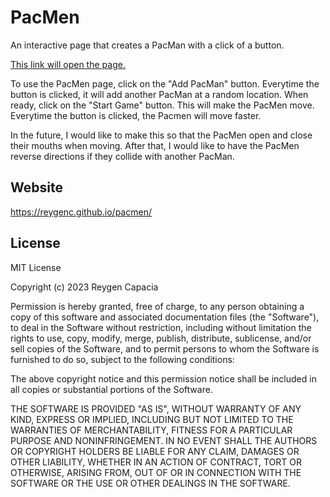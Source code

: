 # PacMen

An interactive page that creates a PacMan with a click of a button.

[This link will open the page.](https://reygenc.github.io/pacmen/)

To use the PacMen page, click on the "Add PacMan" button. Everytime the button is clicked, it will add another PacMan at a random location. 
When ready, click on the "Start Game" button. This will make the PacMen move. Everytime the button is clicked, the Pacmen will move faster.

In the future, I would like to make this so that the PacMen open and close their mouths when moving. After that, I would like to have the PacMen reverse directions if they collide with another PacMan.

## Website
https://reygenc.github.io/pacmen/

## License
MIT License

Copyright (c) 2023 Reygen Capacia

Permission is hereby granted, free of charge, to any person obtaining a copy
of this software and associated documentation files (the "Software"), to deal
in the Software without restriction, including without limitation the rights
to use, copy, modify, merge, publish, distribute, sublicense, and/or sell
copies of the Software, and to permit persons to whom the Software is
furnished to do so, subject to the following conditions:

The above copyright notice and this permission notice shall be included in all
copies or substantial portions of the Software.

THE SOFTWARE IS PROVIDED "AS IS", WITHOUT WARRANTY OF ANY KIND, EXPRESS OR
IMPLIED, INCLUDING BUT NOT LIMITED TO THE WARRANTIES OF MERCHANTABILITY,
FITNESS FOR A PARTICULAR PURPOSE AND NONINFRINGEMENT. IN NO EVENT SHALL THE
AUTHORS OR COPYRIGHT HOLDERS BE LIABLE FOR ANY CLAIM, DAMAGES OR OTHER
LIABILITY, WHETHER IN AN ACTION OF CONTRACT, TORT OR OTHERWISE, ARISING FROM,
OUT OF OR IN CONNECTION WITH THE SOFTWARE OR THE USE OR OTHER DEALINGS IN THE
SOFTWARE.

